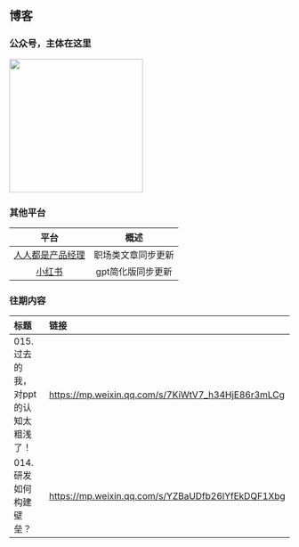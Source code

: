 ## 博客
### 公众号，主体在这里
<img src="https://github.com/user-attachments/assets/1a6c6fe1-61bc-440e-9295-2ea2e3e61628" width="240">

### 其他平台
| 平台 | 概述 |
|:----:|:----:|
| [人人都是产品经理](https://www.woshipm.com/u/1593272) | 职场类文章同步更新 |
| [小红书](https://www.xiaohongshu.com/user/profile/6673e18300000000070063a2) | gpt简化版同步更新 |

### 往期内容
| 标题 | 链接 |
|:-|:-|
| 015.过去的我，对ppt的认知太粗浅了！| https://mp.weixin.qq.com/s/7KiWtV7_h34HjE86r3mLCg|
| 014.研发如何构建壁垒？|https://mp.weixin.qq.com/s/YZBaUDfb26lYfEkDQF1Xbg|
